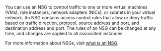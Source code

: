 You can use an NSG to control traffic to one or more virtual machines (VMs), role instances, network adapters (NICs), or subnets in your virtual network. An NSG contains access control rules that allow or deny traffic based on traffic direction, protocol, source address and port, and destination address and port. The rules of an NSG can be changed at any time, and changes are applied to all associated instances.

For more information about NSGs, visit [what is an NSG](..\articles\virtual-network\virtual-networks-nsg.md). 